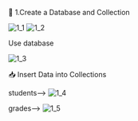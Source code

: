 🧱 1.Create a Database and Collection

![1_1](https://github.com/user-attachments/assets/7c82718a-f559-432e-bb06-612c4a77b611)
![1_2](https://github.com/user-attachments/assets/b0cd66f4-0d2d-4b0c-99be-998e167794ee)

  Use database
  
  ![1_3](https://github.com/user-attachments/assets/7b1abaa8-5c61-4948-8127-1012949de143)


📥 Insert Data into Collections

students-->
![1_4](https://github.com/user-attachments/assets/a4c0286f-5a77-4d3c-961b-e5e761494420)

grades-->
![1_5](https://github.com/user-attachments/assets/92627941-19fb-4196-b4e1-7cf69fd0b949)





